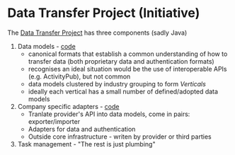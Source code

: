 <!--
 Copyright (C) 2023 David Jones
 
 This file is part of memex.
 
 memex is free software: you can redistribute it and/or modify
 it under the terms of the GNU General Public License as published by
 the Free Software Foundation, either version 3 of the License, or
 (at your option) any later version.
 
 memex is distributed in the hope that it will be useful,
 but WITHOUT ANY WARRANTY; without even the implied warranty of
 MERCHANTABILITY or FITNESS FOR A PARTICULAR PURPOSE.  See the
 GNU General Public License for more details.
 
 You should have received a copy of the GNU General Public License
 along with memex.  If not, see <http://www.gnu.org/licenses/>.
-->

# Data Transfer Project (Initiative)



The [Data Transfer Project](https://dtinit.org/documentation) has three components  (sadly Java)

1. Data models - [code](https://github.com/google/data-transfer-project/tree/master/portability-types-common/src/main/java/org/datatransferproject/types/common/models)
   - canonical formats that establish a common understanding of how to transfer data (both proprietary data and authentication formats)
   - recognises an ideal situation would be the use of interoperable APIs (e.g. ActivityPub), but not common 
   - data models clustered by industry grouping to form _Verticals_
   - ideally each vertical has a small number of defined/adopted data models
2. Company specific adapters - [code](https://github.com/google/data-transfer-project/tree/master/extensions/data-transfer)
	- Tranlate provider's API into data models, come in pairs: exporter/importer
	- Adapters for data and authentication 
	- Outside core infrastructure - writen by provider or third parties 
3. Task management - "The rest is just plumbing"


